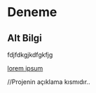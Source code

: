# Deneme

## Alt Bilgi
fdjfdkgjkdfgkfjg

[lorem ipsum](http://google.com)


//Projenin açıklama kısmıdır..
